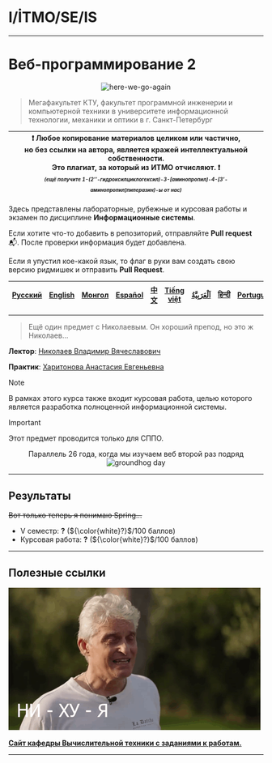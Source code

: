# I/İTMO/SE/IS

---
# Веб-программирование 2
<p align="center">
    <img src="https://i.giphy.com/media/v1.Y2lkPTc5MGI3NjExaGltb2JtYnN6dHMyeXViNDc4OHViaXVldWtqcXY2N3c5Z2kzdDMyNiZlcD12MV9pbnRlcm5hbF9naWZfYnlfaWQmY3Q9Zw/8vIFoKU8s4m4CBqCao/giphy.gif" alt="here-we-go-again"/>
</p>

> Мегафакультет КТУ, факультет программной инженерии и компьютерной техники в университете информационной технологии, механики и оптики в г. Санкт-Петербург

| :exclamation: <b>Любое копирование материалов целиком или частично,<br>но без ссылки на автора, является кражей интеллектуальной собственности.<br>Это плагиат, за который из ИТМО отчисляют.</b> :exclamation:<br><sub><sup><i>(ещё получите 1-(2’’-гидроксилциклогексил)-3-[аминопропил]-4-[3’-аминопропил]пиперазин)-ы от нас)</sup></sub></b> |
|---------------------------------------------------------------------------------------------------------------------------------------------------------------------------------------------------------------------------------------------------------------------------------------------------------------------------------------------------|
Здесь представлены лабораторные, рубежные и курсовая работы и экзамен по дисциплине **Информационные системы**.

Если хотите что-то добавить в репозиторий, отправляйте **Pull request** :mailbox_with_mail:. После проверки информация будет добавлена.

Если я упустил кое-какой язык, то флаг в руки вам создать свою версию ридмишек и отправить **Pull Request**.

| [<strong>Русский</strong>](https://github.com/XVIIStarPlatinum/itmo/blob/master/Software%20Engineering/Information%20Systems/README.md) | [<strong>English</strong>](https://github.com/XVIIStarPlatinum/itmo/blob/master/Software%20Engineering/Information%20Systems/.docs/README_EN.md) | [<strong>Монгол</strong>](https://github.com/XVIIStarPlatinum/itmo/blob/master/Software%20Engineering/Information%20Systems/.docs/README_MN.md) | [<strong>Español</strong>](https://github.com/XVIIStarPlatinum/itmo/blob/master/Software%20Engineering/Information%20Systems/.docs/README_ES.md) | [<strong>中文</strong>](https://github.com/XVIIStarPlatinum/itmo/blob/master/Software%20Engineering/Information%20Systems/.docs/README_CN.md) | [<strong>Tiếng việt</strong>](https://github.com/XVIIStarPlatinum/itmo/blob/master/Software%20Engineering/Information%20Systems/.docs/README_VN.md) | [<strong><p dir="rtl" lang="ar">اَلْعَرَبِيَّةُ</p></strong>](https://github.com/XVIIStarPlatinum/itmo/blob/master/Software%20Engineering/Information%20Systems/.docs/README_AR.md) | [<strong>हिन्दी</strong>](https://github.com/XVIIStarPlatinum/itmo/blob/master/Software%20Engineering/Information%20Systems/.docs/README_IN.md) | [<strong>Português</strong>](https://github.com/XVIIStarPlatinum/itmo/blob/master/Software%20Engineering/Information%20Systems/.docs/README_PT.md) |
|-----------------------------------------------------------------------------------------------------------------------------------------|--------------------------------------------------------------------------------------------------------------------------------------------------|-------------------------------------------------------------------------------------------------------------------------------------------------|--------------------------------------------------------------------------------------------------------------------------------------------------|---------------------------------------------------------------------------------------------------------------------------------------------|-----------------------------------------------------------------------------------------------------------------------------------------------------|-------------------------------------------------------------------------------------------------------------------------------------------------------------------------------------|-------------------------------------------------------------------------------------------------------------------------------------------------|----------------------------------------------------------------------------------------------------------------------------------------------------|
---
> Ещё один предмет с Николаевым. Он хороший препод, но это ж Николаев...

**Лектор**: [Николаев Владимир Вячеславович](https://my.itmo.ru/persons/146060)

**Практик**: [Харитонова Анастасия Евгеньевна](https://my.itmo.ru/persons/115442)

> [!NOTE]
> В рамках этого курса также входит курсовая работа, целью которого является разработка полноценной информационной системы.

> [!IMPORTANT]
> Этот предмет проводится только для СППО.

<p align="center">
    Параллель 26 года, когда мы изучаем веб второй раз подряд <br>
    <img src="https://i.giphy.com/media/v1.Y2lkPTc5MGI3NjExZXUzNWM1Y2doeG1oMzN3a3p3NHRzbXk1eThmbXhqeWFzNDY2NWgwYyZlcD12MV9pbnRlcm5hbF9naWZfYnlfaWQmY3Q9Zw/j8sVwJid3NdjG/giphy.gif" alt="groundhog day"/>
</p>

---
## Результаты
<s>Вот только теперь я понимаю Spring...</s>
- V семестр: **?** (${\color{white}?}$/100 баллов)
- Курсовая работа: **?** (${\color{white}?}$/100 баллов)
---
## Полезные ссылки <a name="links"></a>
![tinkov](/img/gifs/oleg-tinkov.gif)

[**Сайт кафедры Вычислительной техники с заданиями к работам.**](https://se.ifmo.ru/courses/is)

---